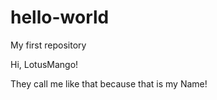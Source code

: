# hello-world
My first repository

Hi, LotusMango!

They call me like that because that is my Name!
